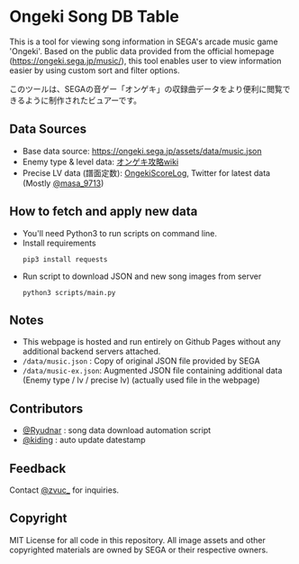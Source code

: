 # Ongeki Song DB Table
This is a tool for viewing song information in SEGA's arcade music game 'Ongeki'. Based on the public data provided from the official homepage (https://ongeki.sega.jp/music/), this tool enables user to view information easier by using custom sort and filter options.

このツールは、SEGAの音ゲー「オンゲキ」の収録曲データをより便利に閲覧できるように制作されたビュアーです。

## Data Sources
- Base data source: https://ongeki.sega.jp/assets/data/music.json
- Enemy type & level data: [オンゲキ攻略wiki](https://ongeki.gamerch.com/%E5%B1%9E%E6%80%A7%E5%88%A5%E6%A5%BD%E6%9B%B2%E4%B8%80%E8%A6%A7)
- Precise LV data (譜面定数): [OngekiScoreLog](https://ongeki-score.net/music), Twitter for latest data (Mostly [@masa_9713](https://twitter.com/masa_9713))

## How to fetch and apply new data
- You'll need Python3 to run scripts on command line.
- Install requirements
    ```
    pip3 install requests
    ```
- Run script to download JSON and new song images from server
    ```
    python3 scripts/main.py
    ```

## Notes
- This webpage is hosted and run entirely on Github Pages without any additional backend servers attached.
- `/data/music.json` : Copy of original JSON file provided by SEGA
- `/data/music-ex.json`: Augmented JSON file containing additional data (Enemy type / lv / precise lv) (actually used file in the webpage)

## Contributors
- [@Ryudnar](https://github.com/Ryudnar) : song data download automation script
- [@kiding](https://github.com/kiding/) : auto update datestamp

## Feedback
Contact [@zvuc_](https://twitter.com/zvuc_) for inquiries.

## Copyright
MIT License for all code in this repository.
All image assets and other copyrighted materials are owned by SEGA or their respective owners.

